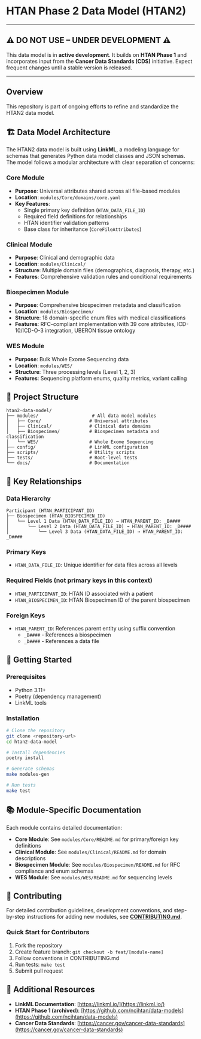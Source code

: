 # HTAN Phase 2 Data Model (HTAN2)

---

## ⚠️ **DO NOT USE – UNDER DEVELOPMENT** ⚠️  

This data model is in **active development**. It builds on **HTAN Phase 1** and incorporates input from the **Cancer Data Standards (CDS)** initiative. Expect frequent changes until a stable version is released.

---

## Overview 

This repository is part of ongoing efforts to refine and standardize the HTAN2 data model. 

## 🏗️ Data Model Architecture

The HTAN2 data model is built using **LinkML**, a modeling language for schemas that generates Python data model classes and JSON schemas. The model follows a modular architecture with clear separation of concerns:

### **Core Module**
- **Purpose**: Universal attributes shared across all file-based modules
- **Location**: `modules/Core/domains/core.yaml`
- **Key Features**: 
  - Single primary key definition (`HTAN_DATA_FILE_ID`)
  - Required field definitions for relationships
  - HTAN identifier validation patterns
  - Base class for inheritance (`CoreFileAttributes`)

### **Clinical Module**
- **Purpose**: Clinical and demographic data
- **Location**: `modules/Clinical/`
- **Structure**: Multiple domain files (demographics, diagnosis, therapy, etc.)
- **Features**: Comprehensive validation rules and conditional requirements

### **Biospecimen Module**
- **Purpose**: Comprehensive biospecimen metadata and classification
- **Location**: `modules/Biospecimen/`
- **Structure**: 18 domain-specific enum files with medical classifications
- **Features**: RFC-compliant implementation with 39 core attributes, ICD-10/ICD-O-3 integration, UBERON tissue ontology

### **WES Module**
- **Purpose**: Bulk Whole Exome Sequencing data
- **Location**: `modules/WES/`
- **Structure**: Three processing levels (Level 1, 2, 3)
- **Features**: Sequencing platform enums, quality metrics, variant calling

## 📁 Project Structure

```
htan2-data-model/
├── modules/                    # All data model modules
│   ├── Core/                  # Universal attributes
│   ├── Clinical/              # Clinical data domains
│   ├── Biospecimen/           # Biospecimen metadata and classification
│   └── WES/                   # Whole Exome Sequencing
├── config/                    # LinkML configuration
├── scripts/                   # Utility scripts
├── tests/                     # Root-level tests
└── docs/                      # Documentation
```

## 🔗 Key Relationships

### **Data Hierarchy**
```
Participant (HTAN_PARTICIPANT_ID)
├── Biospecimen (HTAN_BIOSPECIMEN_ID)
│   └── Level 1 Data (HTAN_DATA_FILE_ID) → HTAN_PARENT_ID: _B####
│       └── Level 2 Data (HTAN_DATA_FILE_ID) → HTAN_PARENT_ID: _D####
│           └── Level 3 Data (HTAN_DATA_FILE_ID) → HTAN_PARENT_ID: _D####
```

### **Primary Keys**
- `HTAN_DATA_FILE_ID`: Unique identifier for data files across all levels

### **Required Fields (not primary keys in this context)**
- `HTAN_PARTICIPANT_ID`: HTAN ID associated with a patient
- `HTAN_BIOSPECIMEN_ID`: HTAN Biospecimen ID of the parent biospecimen

### **Foreign Keys**
- `HTAN_PARENT_ID`: References parent entity using suffix convention
  - `_B####` - References a biospecimen
  - `_D####` - References a data file

## 🚀 Getting Started

### **Prerequisites**
- Python 3.11+
- Poetry (dependency management)
- LinkML tools

### **Installation**
```bash
# Clone the repository
git clone <repository-url>
cd htan2-data-model

# Install dependencies
poetry install

# Generate schemas
make modules-gen

# Run tests
make test
```

## 📚 Module-Specific Documentation

Each module contains detailed documentation:

- **Core Module**: See `modules/Core/README.md` for primary/foreign key definitions
- **Clinical Module**: See `modules/Clinical/README.md` for domain descriptions
- **Biospecimen Module**: See `modules/Biospecimen/README.md` for RFC compliance and enum schemas
- **WES Module**: See `modules/WES/README.md` for sequencing levels

## 🤝 Contributing

For detailed contribution guidelines, development conventions, and step-by-step instructions for adding new modules, see **[CONTRIBUTING.md](CONTRIBUTING.md)**.

### **Quick Start for Contributors**
1. Fork the repository
2. Create feature branch: `git checkout -b feat/[module-name]`
3. Follow conventions in CONTRIBUTING.md
4. Run tests: `make test`
5. Submit pull request

## 📖 Additional Resources

- **LinkML Documentation**: [https://linkml.io/](https://linkml.io/)
- **HTAN Phase 1 (archived)**: [https://github.com/ncihtan/data-models](https://github.com/ncihtan/data-models)
- **Cancer Data Standards**: [https://cancer.gov/cancer-data-standards](https://cancer.gov/cancer-data-standards)


